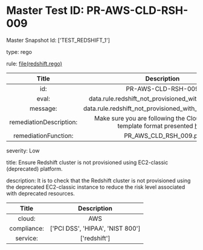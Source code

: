 



# Master Test ID: PR-AWS-CLD-RSH-009


Master Snapshot Id: ['TEST_REDSHIFT_1']

type: rego

rule: [file(redshift.rego)]  
  
  
  
  

|Title|Description|
| :---: | :---: |
|id: |PR-AWS-CLD-RSH-009|
|eval: |data.rule.redshift_not_provisioned_with_ec2_classic|
|message: |data.rule.redshift_not_provisioned_with_ec2_classic_err|
|remediationDescription: |Make sure you are following the Cloudformation template format presented <a href='https://boto3.amazonaws.com/v1/documentation/api/latest/reference/services/redshift.html#Redshift.Client.describe_clusters' target='_blank'>here</a>|
|remediationFunction: |PR_AWS_CLD_RSH_009.py|


severity: Low

title: Ensure Redshift cluster is not provisioned using EC2-classic (deprecated) platform.

description: It is to check that the Redshift cluster is not provisioned using the deprecated EC2-classic instance to reduce the risk level associated with deprecated resources.  
  
  

|Title|Description|
| :---: | :---: |
|cloud: |AWS|
|compliance: |['PCI DSS', 'HIPAA', 'NIST 800']|
|service: |['redshift']|



[file(redshift.rego)]: https://github.com/prancer-io/prancer-compliance-test/tree/master/aws/cloud/redshift.rego
